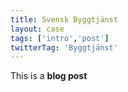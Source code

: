 ```yaml
---
title: Svensk Byggtjänst
layout: case
tags: ['intro','post']
twitterTag: 'Byggtjänst'
---
```


This is a **blog post**

